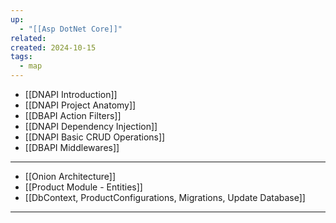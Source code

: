 ```yaml
---
up:
  - "[[Asp DotNet Core]]"
related: 
created: 2024-10-15
tags:
  - map
---
```

- [[DNAPI Introduction]]
- [[DNAPI Project Anatomy]]
- [[DBAPI Action Filters]]
- [[DNAPI Dependency Injection]]
- [[DNAPI Basic CRUD Operations]]
- [[DBAPI Middlewares]]
---
- [[Onion Architecture]]
- [[Product Module - Entities]]
- [[DbContext, ProductConfigurations, Migrations, Update Database]]
---